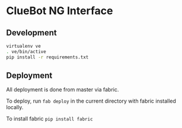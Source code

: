 ClueBot NG Interface
====================

Development
-----------

```bash
virtualenv ve
. ve/bin/active
pip install -r requirements.txt
```

Deployment
----------

All deployment is done from master via fabric.

To deploy, run `fab deploy` in the current directory with fabric installed locally.

To install fabric `pip install fabric`